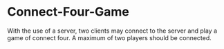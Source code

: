 # Connect-Four-Game
 With the use of a server, two clients may connect to the server and play a game of connect four. A maximum of two players should be connected.
